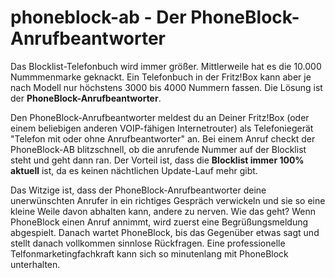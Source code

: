 # phoneblock-ab - Der PhoneBlock-Anrufbeantworter

Das Blocklist-Telefonbuch wird immer größer. Mittlerweile hat es die 10.000 Nummmenmarke geknackt. Ein Telefonbuch in der 
Fritz!Box kann aber je nach Modell nur höchstens 3000 bis 4000 Nummern fassen. Die Lösung ist der **PhoneBlock-Anrufbeantworter**.

Den PhoneBlock-Anrufbeantworter meldest du an Deiner Fritz!Box (oder einem beliebigen anderen VOIP-fähigen Internetrouter) 
als Telefoniegerät "Telefon mit oder ohne Anrufbeantworter" an. Bei einem Anruf checkt der PhoneBlock-AB blitzschnell, ob die 
anrufende Nummer auf der Blocklist steht und geht dann ran. Der Vorteil ist, dass die **Blocklist immer 100% aktuell** ist, da es 
keinen nächtlichen Update-Lauf mehr gibt.

Das Witzige ist, dass der PhoneBlock-Anrufbeantworter deine unerwünschten Anrufer in ein richtiges Gespräch verwickeln und sie so
eine kleine Weile davon abhalten kann, andere zu nerven. Wie das geht? Wenn PhoneBlock einen Anruf annimmt, wird zuerst eine 
Begrüßungsmeldung abgespielt. Danach wartet PhoneBlock, bis das Gegenüber etwas sagt und stellt danach vollkommen sinnlose 
Rückfragen. Eine professionelle Telfonmarketingfachkraft kann sich so minutenlang mit PhoneBlock unterhalten. 


